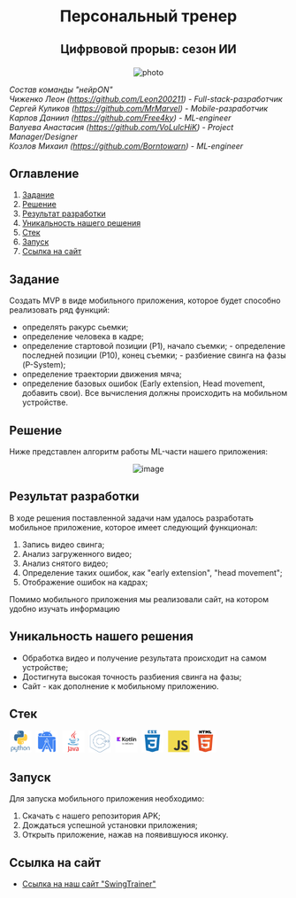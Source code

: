 
# <p align="center"> Персональный тренер </p>
## <p align="center"> Цифрвовой прорыв: сезон ИИ </p>
<p align="center">
<img width="743" alt="photo" src="https://github.com/VoLuIcHiK/trainer/assets/90902903/1cb4d72f-152b-4b5f-9ab2-1c04a2203549">
</p>


*Состав команды "нейрON"*   
*Чиженко Леон (https://github.com/Leon200211) - Full-stack-разработчик*    
*Сергей Куликов (https://github.com/MrMarvel) - Mobile-разработчик*  
*Карпов Даниил (https://github.com/Free4ky) - ML-engineer*  
*Валуева Анастасия (https://github.com/VoLuIcHiK) - Project Manager/Designer*   
*Козлов Михаил (https://github.com/Borntowarn) - ML-engineer*  

## Оглавление
1. [Задание](#1)
2. [Решение](#2)
3. [Результат разработки](#3)
4. [Уникальность нашего решения](#5)
5. [Стек](#6)
6. [Запуск](#7)
7. [Ссылка на сайт](#9)

## <a name="1"> Задание </a>

Создать MVP в виде мобильного приложения, которое будет способно реализовать ряд функций:
- определять ракурс сьемки;
- определение человека в кадре;
- определение стартовой позиции (P1), начало съемки; - определение последней позиции (Р10), конец съемки; - разбиение свинга на фазы (P-System);
- определение траектории движения мяча;
- определение базовых ошибок (Early extension, Head movement, добавить свои).
Все вычисления должны происходить на мобильном устройстве.

## <a name="2">Решение </a>

Ниже представлен алгоритм работы ML-части нашего приложения: 
<p align="center">
<img width="600" height="400" alt="image" src="https://github.com/VoLuIcHiK/trainer/assets/90902903/7819307b-f322-434f-93f2-2202f2923935">
</p>

## <a name="3">Результат разработки </a>

В ходе решения поставленной задачи нам удалось разработать мобильное приложение, которое имеет следующий функционал:
1. Запись видео свинга;
2. Анализ загруженного видео;
3. Анализ снятого видео;
4. Определение таких ошибок, как "early extension", "head movement";
5. Отображение ошибок на кадрах;

Помимо мобильного приложения мы реализовали сайт, на котором удобно изучать информацию 

## <a name="5">Уникальность нашего решения </a>

- Обработка видео и получение результата происходит на самом устройстве;
- Достигнута высокая точность разбиения свинга на фазы;
- Сайт - как дополнение к мобильному приложению.

## <a name="6">Стек </a>
<div>
  <img src="https://github.com/devicons/devicon/blob/master/icons/python/python-original-wordmark.svg" title="Python" alt="Puthon" width="40" height="40"/>&nbsp;
  <img src="https://github.com/devicons/devicon/blob/master/icons/androidstudio/androidstudio-plain.svg" title="android-studio" alt="android-studio" width="40" height="40"/>&nbsp;
  <img src="https://github.com/devicons/devicon/blob/master/icons/java/java-original-wordmark.svg" title="Java" alt="Java" width="40" height="40"/>&nbsp;
  <img src="https://github.com/devicons/devicon/blob/master/icons/cplusplus/cplusplus-line.svg" title="Cplusplus" alt="Cplusplus" width="40" height="40"/>&nbsp;
  <img src="https://github.com/devicons/devicon/blob/master/icons/kotlin/kotlin-original-wordmark.svg" title="kotlin" alt="kotlin" width="40" height="40"/>&nbsp;
  <img src="https://github.com/devicons/devicon/blob/master/icons/css3/css3-plain-wordmark.svg" title="css" alt="css" width="40" height="40"/>&nbsp;
  <img src="https://github.com/devicons/devicon/blob/master/icons/javascript/javascript-original.svg" title="js" alt="js" width="40" height="40"/>&nbsp;
  <img src="https://github.com/devicons/devicon/blob/master/icons/html5/html5-original-wordmark.svg" title="html" alt="html" width="40" height="40"/>&nbsp;

  

## <a name="7">Запуск </a>
Для запуска мобильного приложения необходимо:
1. Скачать с нашего репозитория APK;
2. Дождаться успешной установки приложения;
3. Открыть приложение, нажав на появившуюся иконку.


## <a name="9">Ссылка на сайт </a>
- [Ссылка на наш сайт "SwingTrainer"](https://fitlent.ru/golf/#home)

